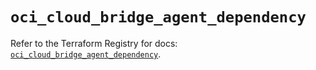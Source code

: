 # `oci_cloud_bridge_agent_dependency`

Refer to the Terraform Registry for docs: [`oci_cloud_bridge_agent_dependency`](https://registry.terraform.io/providers/oracle/oci/6.18.0/docs/resources/cloud_bridge_agent_dependency).
